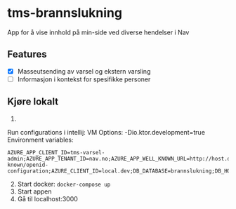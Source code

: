 # tms-brannslukning

App for å vise innhold på min-side ved diverse hendelser i Nav

## Features
- [x] Masseutsending av varsel og ekstern varsling
- [ ] Informasjon i kontekst for spesifikke personer

## Kjøre lokalt

1.
Run configurations i intellij:
VM Options: -Dio.ktor.development=true \
Environment variables: 
```
AZURE_APP_CLIENT_ID=tms-varsel-admin;AZURE_APP_TENANT_ID=nav.no;AZURE_APP_WELL_KNOWN_URL=http://host.docker.internal:8080/issueissue/.well-known/openid-configuration;AZURE_CLIENT_ID=local.dev;DB_DATABASE=brannslukning;DB_HOST=localhost;DB_PASSWORD=brannslukning;DB_PORT=5432;DB_USERNAME=postgres;DEV_MODE=true
```
2. Start docker: `docker-compose up`
3. Start appen
4. Gå til localhost:3000
